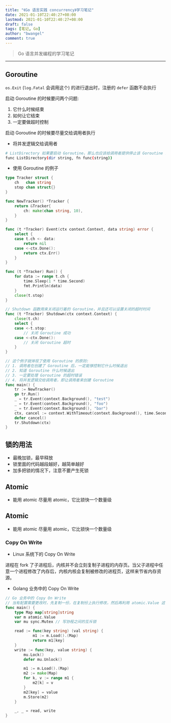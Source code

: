 ```yaml
---
title: "《Go 语言实践 concurrency》学习笔记"
date: 2021-01-10T22:40:27+08:00
lastmod: 2021-01-10T22:40:27+08:00
draft: false
tags: [笔记, Go]
author: "bwangel"
comment: true
---
```


> Go 语言并发编程的学习笔记

<!--more-->
---

## Goroutine

`os.Exit` (`log.Fatal` 会调用这个) 的进行退出时，注册的 `defer` 函数不会执行

启动 Goroutine 的时候要问两个问题:

1. 它什么时候结束
2. 如何让它结束
3. 一定要做超时控制

启动 Goroutine 的时候要尽量交给调用者执行

+ 将并发逻辑交给调用者

```sh
# ListDirectory 如果要启动 Goroutine，那么也应该给调用者提供停止该 Goroutine 的方法，这里提供了一个回调函数参数，让调用者能够停止该 Goroutine
func ListDirectory(dir string, fn func(string))
```

+ 使用 Goroutine 的例子

```go
type Tracker struct {
	ch   chan string
	stop chan struct{}
}

func NewTracker() *Tracker {
	return &Tracker{
		ch: make(chan string, 10),
	}
}

func (t *Tracker) Event(ctx context.Context, data string) error {
	select {
	case t.ch <- data:
		return nil
	case <-ctx.Done():
		return ctx.Err()
	}
}

func (t *Tracker) Run() {
	for data := range t.ch {
		time.Sleep(1 * time.Second)
		fmt.Println(data)
	}
	close(t.stop)
}

// Shutdown 函数用来关闭运行着的 Goroutine，并且还可以设置关闭的超时时间
func (t *Tracker) Shutdown(ctx context.Context) {
	close(t.ch)
	select {
	case <-t.stop:
		// 关闭 Goroutine 成功
	case <-ctx.Done():
		// 关闭 Goroutine 超时
	}
}

// 这个例子就体现了使用 Goroutine 的原则:
// 1. 调用者在创建了 Goroutine 后，一定能够控制它什么时候退出
// 2. 知道 Goroutine 什么时候退出
// 3. 一定要处理 Goroutine 的超时错误
// 4. 将并发逻辑交给调用者，即让调用者来创建 Goroutine
func main() {
	tr := NewTracker()
	go tr.Run()
	_ = tr.Event(context.Background(), "test")
	_ = tr.Event(context.Background(), "foo")
	_ = tr.Event(context.Background(), "bar")
	ctx, cancel := context.WithTimeout(context.Background(), time.Second*2)
	defer cancel()
	tr.Shutdown(ctx)
}
```

## 锁的用法

+ 最晚加锁，最早释放
+ 锁里面的代码越段越好，越简单越好
+ 加多把锁的情况下，注意不要产生死锁

## Atomic

+ 能用 atomic 尽量用 atomic，它比锁快一个数量级

## Atomic

+ 能用 atomic 尽量用 atomic，它比锁快一个数量级

### Copy On Write

+ Linux 系统下的 Copy On Write

进程在 fork 了子进程后，内核并不会立刻复制子进程的内存页。当父子进程中任意一个进程修改了内存后，内核内核会复制被修改的进程页，这样来节省内存资源。

+ Golang 业务中的 Copy On Write

```go
// Go 业务中的 Copy On Write
// 当有配置需要更改时，先复制一份，在复制份上执行修改，然后再利用 atomic.Value 这个原子操作修改配置的指针
func main() {
    type Map map[string]string
    var m atomic.Value
    var mu sync.Mutex // 写协程之间的互斥锁

    read := func(key string) (val string) {
            m1 := m.Load().(Map)
            return m1[key]
    }
    write := func(key, value string) {
        mu.Lock()
        defer mu.Unlock()

        m1 := m.Load().(Map)
        m2 := make(Map)
        for k, v := range m1 {
            m2[k] = v
        }
        m2[key] = value
        m.Store(m2)
    }

    _, _ = read, write
}
```

